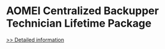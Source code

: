# AOMEI Centralized Backupper Technician Lifetime Package
[>> Detailed information](https://secure.shareit.com/shareit/product.html?productid=300870571&affiliateid=200057808)